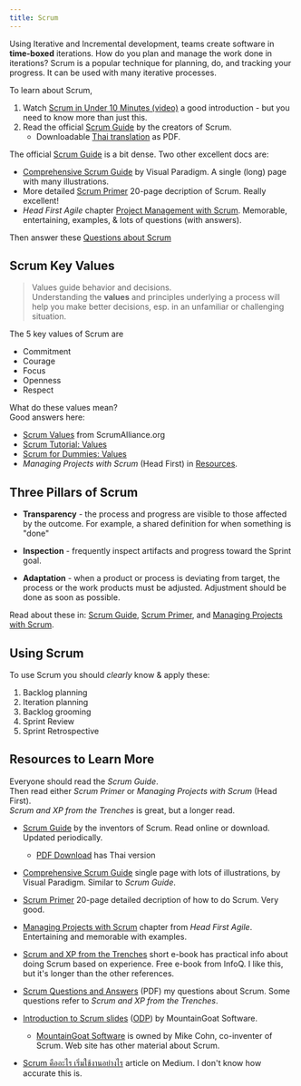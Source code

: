 ```yaml
---
title: Scrum
---
```


Using Iterative and Incremental development, teams create software in **time-boxed** iterations.  How do you plan and manage the work done in iterations?  Scrum is a popular technique for planning, do, and tracking your progress.
It can be used with many iterative processes.

To learn about Scrum,

1. Watch [Scrum in Under 10 Minutes (video)](https://youtu.be/XU0llRltyFM) a good introduction - but you need to know more than just this.
2. Read the official [Scrum Guide][] by the creators of Scrum.
   - Downloadable [Thai translation](https://scrumguides.org/download.html) as PDF.

The official [Scrum Guide][] is a bit dense.  Two other excellent docs are:
- [Comprehensive Scrum Guide][] by Visual Paradigm.  A single (long) page with many illustrations.
- More detailed [Scrum Primer][] 20-page decription of Scrum. Really excellent!
- *Head First Agile* chapter [Project Management with Scrum][Head First Scrum]. Memorable, entertaining, examples, & lots of questions (with answers).

Then answer these [Questions about Scrum](https://forms.gle/Cg4JxJZvkAxD3kiU6) 

## Scrum Key Values

> Values guide behavior and decisions.    
> Understanding the **values** and principles underlying a process will help 
> you make better decisions, esp. in an unfamiliar or challenging situation.

The 5 key values of Scrum are

* Commitment
* Courage
* Focus
* Openness
* Respect

What do these values mean?    
Good answers here:

* [Scrum Values](https://www.scrumalliance.org/about-scrum/values) from ScrumAlliance.org
* [Scrum Tutorial: Values](https://www.knowledgehut.com/tutorials/scrum-tutorial/scrum-values)
* [Scrum for Dummies: Values](https://www.dummies.com/careers/project-management/the-5-scrum-values/)
* *Managing Projects with Scrum* (Head First) in [Resources](#resources-to-learn-more).

## Three Pillars of Scrum

* **Transparency** - the process and progress are visible to those affected by the outcome. For example, a shared definition for when something is "done"

* **Inspection** - frequently inspect artifacts and progress toward the Sprint goal. 

* **Adaptation** - when a product or process is deviating from target, the process or the work products must be adjusted. Adjustment should be done as soon as possible.

Read about these in: [Scrum Guide][], [Scrum Primer][], and [Managing Projects with Scrum][Head First Scrum].

## Using Scrum

To use Scrum you should *clearly* know & apply these:

1. Backlog planning
2. Iteration planning
3. Backlog grooming
4. Sprint Review
5. Sprint Retrospective

## Resources to Learn More

Everyone should read the *Scrum Guide*.    
Then read either *Scrum Primer* or *Managing Projects with Scrum* (Head First).     
*Scrum and XP from the Trenches* is great, but a longer read.

* [Scrum Guide][Scrum Guide] by the inventors of Scrum. Read online or download.  Updated periodically. 
   * [PDF Download](https://www.scrumguides.org/download.html) has Thai version

* [Comprehensive Scrum Guide][Comprehensive Scrum Guide] single page with lots of illustrations, by Visual Paradigm. Similar to *Scrum Guide*.

* [Scrum Primer][Scrum Primer] 20-page detailed decription of how to do Scrum. Very good.

* [Managing Projects with Scrum][Head First Scrum] chapter from *Head First Agile*. Entertaining and memorable with examples.

* [Scrum and XP from the Trenches][Scrum-XP-Trenches] short e-book has practical info about doing Scrum based on experience.  Free e-book from InfoQ.  I like this, but it's longer than the other references.

* [Scrum Questions and Answers](Scrum-Questions-and-Answers.pdf) (PDF) my questions about Scrum. Some questions refer to *Scrum and XP from the Trenches*.

* [Introduction to Scrum slides](Intro-Scrum-MountainGoat.pdf) ([ODP](Intro-Scrum-MountainGoat.odp)) by MountainGoat Software. 
    - [MountainGoat Software](https://www.mountaingoatsoftware.com) is owned by Mike Cohn, co-inventer of Scrum. Web site has other material about Scrum.

* [Scrum คืออะไร เริ่มใช้งานอย่างไร](https://medium.com/fastwork-engineering/scrum-%E0%B8%84%E0%B8%B7%E0%B8%AD%E0%B8%AD%E0%B8%B0%E0%B9%84%E0%B8%A3-%E0%B9%80%E0%B8%A3%E0%B8%B4%E0%B9%88%E0%B8%A1%E0%B9%83%E0%B8%8A%E0%B9%89%E0%B8%87%E0%B8%B2%E0%B8%99%E0%B8%AD%E0%B8%A2%E0%B9%88%E0%B8%B2%E0%B8%87%E0%B9%84%E0%B8%A3-2483e761a47e) article on Medium.  I don't know how accurate this is.

[Scrum Guide]: https://www.scrumguides.org
[Comprehensive Scrum Guide]: https://www.visual-paradigm.com/scrum/what-is-scrum/ "Scrum guide by Visual Paradigm"
[Head First Scrum]: ../resources/Head-First-Scrum.pdf "A chapter from *Head First Agile*"
[Scrum Primer]: ../resources/Scrum-Primer.pdf "20-page detailed decription of how to do Scrum"
[Scrum-XP-Trenches]: https://www.infoq.com/minibooks/scrum-xp-from-the-trenches-2/

